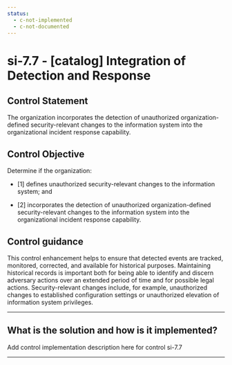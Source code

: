 ```yaml
---
status:
  - c-not-implemented
  - c-not-documented
---
```


# si-7.7 - \[catalog\] Integration of Detection and Response

## Control Statement

The organization incorporates the detection of unauthorized organization-defined security-relevant changes to the information system into the organizational incident response capability.

## Control Objective

Determine if the organization:

- \[1\] defines unauthorized security-relevant changes to the information system; and

- \[2\] incorporates the detection of unauthorized organization-defined security-relevant changes to the information system into the organizational incident response capability.

## Control guidance

This control enhancement helps to ensure that detected events are tracked, monitored, corrected, and available for historical purposes. Maintaining historical records is important both for being able to identify and discern adversary actions over an extended period of time and for possible legal actions. Security-relevant changes include, for example, unauthorized changes to established configuration settings or unauthorized elevation of information system privileges.

______________________________________________________________________

## What is the solution and how is it implemented?

Add control implementation description here for control si-7.7

______________________________________________________________________
